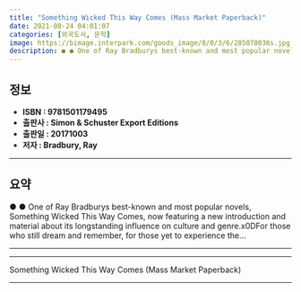 ```yaml
---
title: "Something Wicked This Way Comes (Mass Market Paperback)"
date: 2021-08-24 04:01:07
categories: [외국도서, 문학]
image: https://bimage.interpark.com/goods_image/8/0/3/6/285078036s.jpg
description: ● ● One of Ray Bradburys best-known and most popular novels, Something Wicked This Way Comes, now featuring a new introduction and material about its longstan
---
```


## **정보**

- **ISBN : 9781501179495**
- **출판사 : Simon & Schuster Export Editions**
- **출판일 : 20171003**
- **저자 : Bradbury, Ray**

------



## **요약**

●  ●  One of Ray Bradburys best-known and most popular novels, Something Wicked This Way Comes, now featuring a new introduction and material about its longstanding influence on culture and genre.x0DFor those who still dream and remember, for those yet to experience the... 

------



------


Something Wicked This Way Comes (Mass Market Paperback) 

------


